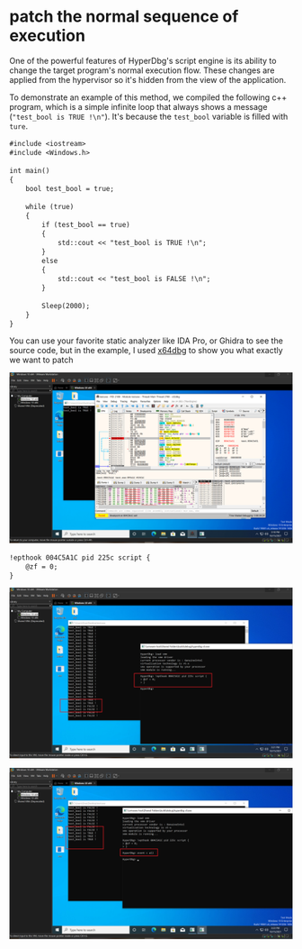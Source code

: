 # patch the normal sequence of execution

One of the powerful features of HyperDbg's script engine is its ability to change the target program's normal execution flow. These changes are applied from the hypervisor so it's hidden from the view of the application.

To demonstrate an example of this method, we compiled the following c++ program, which is a simple infinite loop that always shows a message (`"test_bool is TRUE !\n"`). It's because the `test_bool` variable is filled with `ture`.

```clike
#include <iostream>
#include <Windows.h>

int main()
{
    bool test_bool = true;

	while (true)
	{
		if (test_bool == true)
		{
			std::cout << "test_bool is TRUE !\n";
		}
		else
		{
			std::cout << "test_bool is FALSE !\n";
		}

		Sleep(2000);
	}
}
```

You can use your favorite static analyzer like IDA Pro, or Ghidra to see the source code, but in the example, I used [x64dbg](https://x64dbg.com) to show you what exactly we want to patch

![](../../../.gitbook/assets/find-the-target-patch-address-x64dbg.PNG)

```clike
!epthook 004C5A1C pid 225c script {
	@zf = 0;
}
```

![](../../../.gitbook/assets/patch-the-target-address.PNG)

![](../../../.gitbook/assets/clearing-the-patch-events.PNG)
